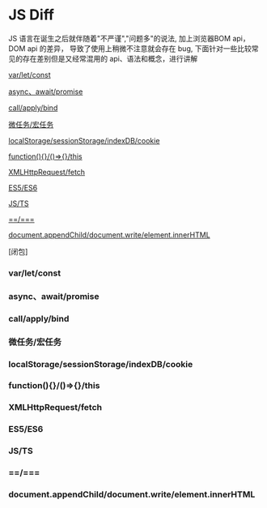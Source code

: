 # JS Diff

JS 语言在诞生之后就伴随着"不严谨","问题多"的说法, 加上浏览器BOM api，DOM api 的差异， 导致了使用上稍微不注意就会存在 bug,
下面针对一些比较常见的存在差别但是又经常混用的 api、语法和概念，进行讲解

[var/let/const](./chapter2-sub/var-let-const.md)

[async、await/promise](#async、await/promise)

[call/apply/bind](#call/apply/bind)

[微任务/宏任务](#微任务/宏任务)

[localStorage/sessionStorage/indexDB/cookie](#localStorage/sessionStorage/indexDB/cookie)

[function(){}/()=>{}/this](#function(){}/()=>{}/this)

[XMLHttpRequest/fetch](#XMLHttpRequest/fetch)

[ES5/ES6](#ES5ES6)

[JS/TS](#JS/TS)

[==/===](#==/===)

[document.appendChild/document.write/element.innerHTML](#document.appendChild/document.write/element.innerHTML)

[闭包]

### var/let/const

### async、await/promise

### call/apply/bind

### 微任务/宏任务

### localStorage/sessionStorage/indexDB/cookie

### function(){}/()=>{}/this

### XMLHttpRequest/fetch

### ES5/ES6

### JS/TS

### ==/===

### document.appendChild/document.write/element.innerHTML
